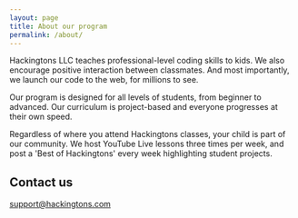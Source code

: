 ```yaml
---
layout: page
title: About our program
permalink: /about/
---
```


Hackingtons LLC teaches professional-level coding skills to kids. We also encourage positive interaction between classmates. And most importantly, we launch our code to the web, for millions to see.

Our program is designed for all levels of students, from beginner to advanced. Our curriculum is project-based and everyone progresses at their own speed.

Regardless of where you attend Hackingtons classes, your child is part of our community. We host YouTube Live lessons three times per week, and post a 'Best of Hackingtons' every week highlighting student projects.

## Contact us

[support@hackingtons.com](mailto:support@hackingtons.com)
